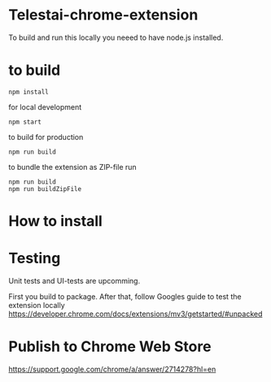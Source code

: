 # Telestai-chrome-extension

To build and run this locally you neeed to have node.js installed.

# to build

`npm install`

for local development

```
npm start
```

to build for production

```
npm run build
```

to bundle the extension as ZIP-file run

```
npm run build
npm run buildZipFile
```

# How to install

# Testing

Unit tests and UI-tests are upcomming.

First you build to package.
After that, follow Googles guide to test the extension locally
https://developer.chrome.com/docs/extensions/mv3/getstarted/#unpacked

# Publish to Chrome Web Store
https://support.google.com/chrome/a/answer/2714278?hl=en
